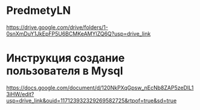 # PredmetyLN
https://drive.google.com/drive/folders/1-0snXmDuY1JkEpFP5U6BCMKeAMYlZQ6Q?usp=drive_link

# Инструкция создание пользователя в Mysql
https://docs.google.com/document/d/120NkPXqGpsw_nEcNb8ZAP5zeDIL13iHW/edit?usp=drive_link&ouid=117123932329269582725&rtpof=true&sd=true
